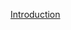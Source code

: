 [Introduction]([asa-e-intro.pptx](https://onevmw-my.sharepoint.com/:p:/r/personal/mkakarlamudi_vmware_com/Documents/ASA-E/asa-e-intro/asa-e-intro.pptx?d=w1978d693f1cc4eecb2d55adc33913d2c&csf=1&web=1&e=y4sSZE))
